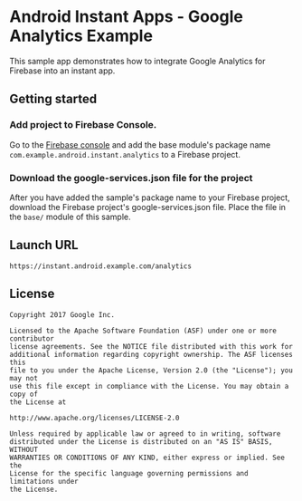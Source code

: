# Android Instant Apps - Google Analytics Example

This sample app demonstrates how to integrate Google Analytics for
Firebase into an instant app.

## Getting started

### Add project to Firebase Console.

Go to the [Firebase console](https://firebase.google.com/)
and add the base module's package name `com.example.android.instant.analytics`
to a Firebase project.

### Download the google-services.json file for the project

After you have added the sample's package name to your Firebase project,
download the Firebase project's google-services.json file. Place the file in
the `base/` module of this sample.

## Launch URL

`https://instant.android.example.com/analytics`

## License

```
Copyright 2017 Google Inc.

Licensed to the Apache Software Foundation (ASF) under one or more contributor
license agreements. See the NOTICE file distributed with this work for
additional information regarding copyright ownership. The ASF licenses this
file to you under the Apache License, Version 2.0 (the "License"); you may not
use this file except in compliance with the License. You may obtain a copy of
the License at

http://www.apache.org/licenses/LICENSE-2.0

Unless required by applicable law or agreed to in writing, software
distributed under the License is distributed on an "AS IS" BASIS, WITHOUT
WARRANTIES OR CONDITIONS OF ANY KIND, either express or implied. See the
License for the specific language governing permissions and limitations under
the License.
```

